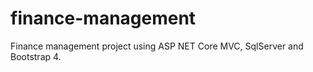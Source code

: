 # finance-management
Finance management project using ASP NET Core MVC, SqlServer and Bootstrap 4. 
